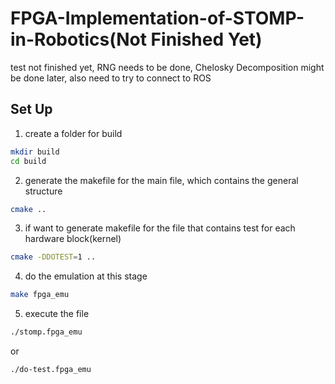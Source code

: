 
# FPGA-Implementation-of-STOMP-in-Robotics(Not Finished Yet)
test
not finished yet, RNG needs to be done, Chelosky Decomposition might be done later,
also need to try to connect to ROS

## Set Up
1. create a folder for build
```bash
mkdir build
cd build
```
2. generate the makefile for the main file, which contains the general structure
```bash
cmake ..
```
3. if want to generate makefile for the file that contains test for each hardware block(kernel)
```bash
cmake -DDOTEST=1 ..
```
4. do the emulation at this stage
```bash
make fpga_emu
```
5. execute the file
```bash
./stomp.fpga_emu
```
or
```bash
./do-test.fpga_emu
```


